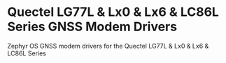 # Quectel LG77L & Lx0 & Lx6 & LC86L Series GNSS Modem Drivers

Zephyr OS GNSS modem drivers for the Quectel LG77L & Lx0 & Lx6 & LC86L Series
